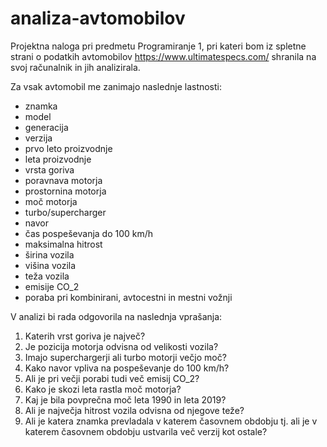# analiza-avtomobilov

Projektna naloga pri predmetu Programiranje 1, pri kateri bom iz spletne strani
o podatkih avtomobilov https://www.ultimatespecs.com/ shranila na svoj računalnik 
in jih analizirala.

Za vsak avtomobil me zanimajo naslednje lastnosti:
- znamka
- model
- generacija
- verzija
- prvo leto proizvodnje
- leta proizvodnje
- vrsta goriva
- poravnava motorja
- prostornina motorja 
- moč motorja
- turbo/supercharger
- navor
- čas pospeševanja do 100 km/h
- maksimalna hitrost
- širina vozila
- višina vozila
- teža vozila
- emisije CO_2
- poraba pri kombinirani, avtocestni in mestni vožnji

V analizi bi rada odgovorila na naslednja vprašanja:
1. Katerih vrst goriva je največ?
2. Je pozicija motorja odvisna od velikosti vozila?
3. Imajo superchargerji ali turbo motorji večjo moč?
4. Kako navor vpliva na pospeševanje do 100 km/h?
5. Ali je pri večji porabi tudi več emisij CO_2?
6. Kako je skozi leta rastla moč motorja?
7. Kaj je bila povprečna moč leta 1990 in leta 2019?
8. Ali je največja hitrost vozila odvisna od njegove teže?
9. Ali je katera znamka prevladala v katerem časovnem obdobju tj. ali je v katerem časovnem obdobju ustvarila več verzij kot ostale?
